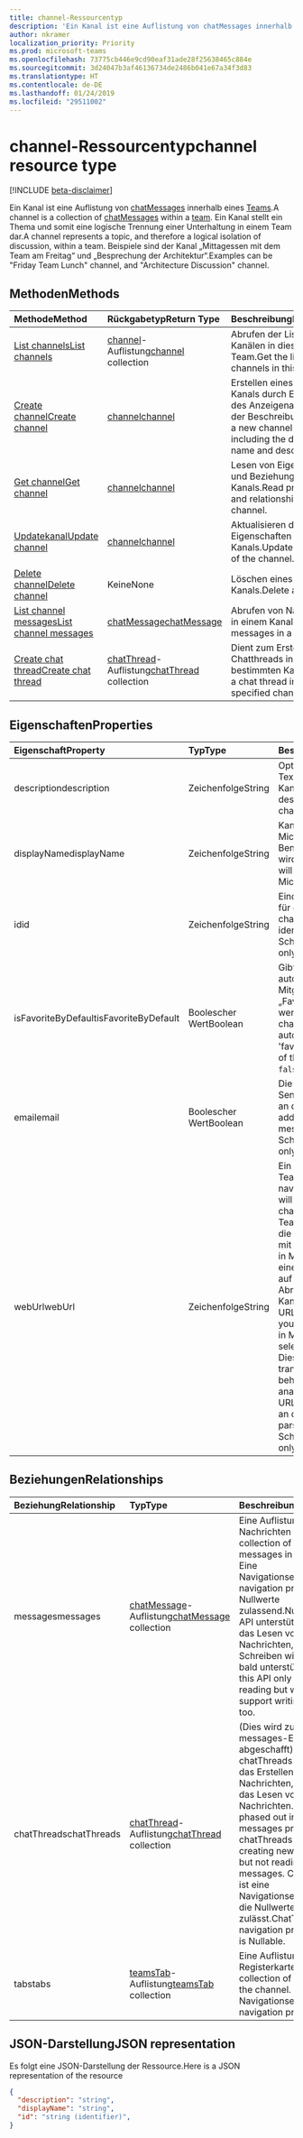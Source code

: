 ```yaml
---
title: channel-Ressourcentyp
description: 'Ein Kanal ist eine Auflistung von chatMessages innerhalb eines Teams. '
author: nkramer
localization_priority: Priority
ms.prod: microsoft-teams
ms.openlocfilehash: 73775cb446e9cd90eaf31ade28f25638465c884e
ms.sourcegitcommit: 3d24047b3af46136734de2486b041e67a34f3d83
ms.translationtype: HT
ms.contentlocale: de-DE
ms.lasthandoff: 01/24/2019
ms.locfileid: "29511002"
---
```

# <a name="channel-resource-type"></a><span data-ttu-id="b6b9e-103">channel-Ressourcentyp</span><span class="sxs-lookup"><span data-stu-id="b6b9e-103">channel resource type</span></span>

[!INCLUDE [beta-disclaimer](../../includes/beta-disclaimer.md)]

<span data-ttu-id="b6b9e-104">Ein Kanal ist eine Auflistung von [chatMessages](chatmessage.md) innerhalb eines [Teams](../resources/team.md).</span><span class="sxs-lookup"><span data-stu-id="b6b9e-104">A channel is a collection of [chatMessages](chatmessage.md) within a [team](../resources/team.md).</span></span> <span data-ttu-id="b6b9e-105">Ein Kanal stellt ein Thema und somit eine logische Trennung einer Unterhaltung in einem Team dar.</span><span class="sxs-lookup"><span data-stu-id="b6b9e-105">A channel represents a topic, and therefore a logical isolation of discussion, within a team.</span></span> <span data-ttu-id="b6b9e-106">Beispiele sind der Kanal „Mittagessen mit dem Team am Freitag“ und „Besprechung der Architektur“.</span><span class="sxs-lookup"><span data-stu-id="b6b9e-106">Examples can be "Friday Team Lunch" channel, and "Architecture Discussion" channel.</span></span>


## <a name="methods"></a><span data-ttu-id="b6b9e-107">Methoden</span><span class="sxs-lookup"><span data-stu-id="b6b9e-107">Methods</span></span>

| <span data-ttu-id="b6b9e-108">Methode</span><span class="sxs-lookup"><span data-stu-id="b6b9e-108">Method</span></span>       | <span data-ttu-id="b6b9e-109">Rückgabetyp</span><span class="sxs-lookup"><span data-stu-id="b6b9e-109">Return Type</span></span>  |<span data-ttu-id="b6b9e-110">Beschreibung</span><span class="sxs-lookup"><span data-stu-id="b6b9e-110">Description</span></span>|
|:---------------|:--------|:----------|
|[<span data-ttu-id="b6b9e-111">List channels</span><span class="sxs-lookup"><span data-stu-id="b6b9e-111">List channels</span></span>](../api/channel-list.md) | <span data-ttu-id="b6b9e-112">[channel](channel.md)-Auflistung</span><span class="sxs-lookup"><span data-stu-id="b6b9e-112">[channel](channel.md) collection</span></span> | <span data-ttu-id="b6b9e-113">Abrufen der Liste von Kanälen in diesem Team.</span><span class="sxs-lookup"><span data-stu-id="b6b9e-113">Get the list of channels in this team.</span></span>|
|[<span data-ttu-id="b6b9e-114">Create channel</span><span class="sxs-lookup"><span data-stu-id="b6b9e-114">Create channel</span></span>](../api/channel-post.md) | [<span data-ttu-id="b6b9e-115">channel</span><span class="sxs-lookup"><span data-stu-id="b6b9e-115">channel</span></span>](channel.md) | <span data-ttu-id="b6b9e-116">Erstellen eines neuen Kanals durch Einschließen des Anzeigenamen und der Beschreibung.</span><span class="sxs-lookup"><span data-stu-id="b6b9e-116">Create a new channel by including the display name and description.</span></span>|
|[<span data-ttu-id="b6b9e-117">Get channel</span><span class="sxs-lookup"><span data-stu-id="b6b9e-117">Get channel</span></span>](../api/channel-get.md) | [<span data-ttu-id="b6b9e-118">channel</span><span class="sxs-lookup"><span data-stu-id="b6b9e-118">channel</span></span>](channel.md) | <span data-ttu-id="b6b9e-119">Lesen von Eigenschaften und Beziehungen des Kanals.</span><span class="sxs-lookup"><span data-stu-id="b6b9e-119">Read properties and relationships of the channel.</span></span>|
|[<span data-ttu-id="b6b9e-120">Updatekanal</span><span class="sxs-lookup"><span data-stu-id="b6b9e-120">Update channel</span></span>](../api/channel-patch.md) | [<span data-ttu-id="b6b9e-121">channel</span><span class="sxs-lookup"><span data-stu-id="b6b9e-121">channel</span></span>](channel.md) | <span data-ttu-id="b6b9e-122">Aktualisieren der Eigenschaften des Kanals.</span><span class="sxs-lookup"><span data-stu-id="b6b9e-122">Update properties of the channel.</span></span>|
|[<span data-ttu-id="b6b9e-123">Delete channel</span><span class="sxs-lookup"><span data-stu-id="b6b9e-123">Delete channel</span></span>](../api/channel-delete.md) | <span data-ttu-id="b6b9e-124">Keine</span><span class="sxs-lookup"><span data-stu-id="b6b9e-124">None</span></span> | <span data-ttu-id="b6b9e-125">Löschen eines Kanals.</span><span class="sxs-lookup"><span data-stu-id="b6b9e-125">Delete a channel.</span></span>|
|[<span data-ttu-id="b6b9e-126">List channel messages</span><span class="sxs-lookup"><span data-stu-id="b6b9e-126">List channel messages</span></span>](../api/channel-list-messages.md)  | [<span data-ttu-id="b6b9e-127">chatMessage</span><span class="sxs-lookup"><span data-stu-id="b6b9e-127">chatMessage</span></span>](../resources/chatmessage.md) | <span data-ttu-id="b6b9e-128">Abrufen von Nachrichten in einem Kanal.</span><span class="sxs-lookup"><span data-stu-id="b6b9e-128">Get messages in a channel</span></span> |
|[<span data-ttu-id="b6b9e-129">Create chat thread</span><span class="sxs-lookup"><span data-stu-id="b6b9e-129">Create chat thread</span></span>](../api/channel-post-chatthreads.md) | <span data-ttu-id="b6b9e-130">[chatThread](chatthread.md)-Auflistung</span><span class="sxs-lookup"><span data-stu-id="b6b9e-130">[chatThread](chatthread.md) collection</span></span>| <span data-ttu-id="b6b9e-131">Dient zum Erstellen eines Chatthreads in einem bestimmten Kanal.</span><span class="sxs-lookup"><span data-stu-id="b6b9e-131">Create a chat thread in the specified channel.</span></span>|

## <a name="properties"></a><span data-ttu-id="b6b9e-132">Eigenschaften</span><span class="sxs-lookup"><span data-stu-id="b6b9e-132">Properties</span></span>
| <span data-ttu-id="b6b9e-133">Eigenschaft</span><span class="sxs-lookup"><span data-stu-id="b6b9e-133">Property</span></span>     | <span data-ttu-id="b6b9e-134">Typ</span><span class="sxs-lookup"><span data-stu-id="b6b9e-134">Type</span></span>   |<span data-ttu-id="b6b9e-135">Beschreibung</span><span class="sxs-lookup"><span data-stu-id="b6b9e-135">Description</span></span>|
|:---------------|:--------|:----------|
|<span data-ttu-id="b6b9e-136">description</span><span class="sxs-lookup"><span data-stu-id="b6b9e-136">description</span></span>|<span data-ttu-id="b6b9e-137">Zeichenfolge</span><span class="sxs-lookup"><span data-stu-id="b6b9e-137">String</span></span>|<span data-ttu-id="b6b9e-138">Optionale Textbeschreibung für den Kanal.</span><span class="sxs-lookup"><span data-stu-id="b6b9e-138">Optional textual description for the channel.</span></span>|
|<span data-ttu-id="b6b9e-139">displayName</span><span class="sxs-lookup"><span data-stu-id="b6b9e-139">displayName</span></span>|<span data-ttu-id="b6b9e-140">Zeichenfolge</span><span class="sxs-lookup"><span data-stu-id="b6b9e-140">String</span></span>|<span data-ttu-id="b6b9e-141">Kanalname wie er in Microsoft Teams für den Benutzer angezeigt wird.</span><span class="sxs-lookup"><span data-stu-id="b6b9e-141">Channel name as it will appear to the user in Microsoft Teams.</span></span>|
|<span data-ttu-id="b6b9e-142">id</span><span class="sxs-lookup"><span data-stu-id="b6b9e-142">id</span></span>|<span data-ttu-id="b6b9e-143">Zeichenfolge</span><span class="sxs-lookup"><span data-stu-id="b6b9e-143">String</span></span>|<span data-ttu-id="b6b9e-144">Eindeutiger Bezeichner für den Kanal.</span><span class="sxs-lookup"><span data-stu-id="b6b9e-144">The channels's unique identifier.</span></span> <span data-ttu-id="b6b9e-145">Schreibgeschützt.</span><span class="sxs-lookup"><span data-stu-id="b6b9e-145">Read-only.</span></span>|
|<span data-ttu-id="b6b9e-146">isFavoriteByDefault</span><span class="sxs-lookup"><span data-stu-id="b6b9e-146">isFavoriteByDefault</span></span>|<span data-ttu-id="b6b9e-147">Boolescher Wert</span><span class="sxs-lookup"><span data-stu-id="b6b9e-147">Boolean</span></span>|<span data-ttu-id="b6b9e-148">Gibt an, ob der Kanal automatisch für alle Mitglieder des Teams als „Favorit“ gekennzeichnet werden soll.</span><span class="sxs-lookup"><span data-stu-id="b6b9e-148">Whether the channel should automatically be marked 'favorite' for all members of the team.</span></span> <span data-ttu-id="b6b9e-149">Standard: `false`.</span><span class="sxs-lookup"><span data-stu-id="b6b9e-149">Default: `false`.</span></span>|
|<span data-ttu-id="b6b9e-150">email</span><span class="sxs-lookup"><span data-stu-id="b6b9e-150">email</span></span>|<span data-ttu-id="b6b9e-151">Boolescher Wert</span><span class="sxs-lookup"><span data-stu-id="b6b9e-151">Boolean</span></span>| <span data-ttu-id="b6b9e-152">Die E-Mail-Adresse zum Senden von Nachrichten an den Kanal.</span><span class="sxs-lookup"><span data-stu-id="b6b9e-152">The email address for sending messages to the channel.</span></span> <span data-ttu-id="b6b9e-153">Schreibgeschützt.</span><span class="sxs-lookup"><span data-stu-id="b6b9e-153">Read-only.</span></span>|
|<span data-ttu-id="b6b9e-154">webUrl</span><span class="sxs-lookup"><span data-stu-id="b6b9e-154">webUrl</span></span>|<span data-ttu-id="b6b9e-155">Zeichenfolge</span><span class="sxs-lookup"><span data-stu-id="b6b9e-155">String</span></span>|<span data-ttu-id="b6b9e-156">Ein Link, der in Microsoft Teams zum Kanal navigiert.</span><span class="sxs-lookup"><span data-stu-id="b6b9e-156">A hyperlink that will navigate to the channel in Microsoft Teams.</span></span> <span data-ttu-id="b6b9e-157">Dies ist die URL, die Sie erhalten, wenn Sie mit der rechten Maustaste in Microsoft Teams auf einen Kanal klicken, und auf die Option zum Abrufen des Links zum Kanal klicken.</span><span class="sxs-lookup"><span data-stu-id="b6b9e-157">This is the URL that you get when you right-click a channel in Microsoft Teams and select Get link to channel.</span></span> <span data-ttu-id="b6b9e-158">Diese URL sollte als nicht transparenter Blob behandelt und nicht analysiert werden.</span><span class="sxs-lookup"><span data-stu-id="b6b9e-158">This URL should be treated as an opaque blob, and not parsed.</span></span> <span data-ttu-id="b6b9e-159">Schreibgeschützt.</span><span class="sxs-lookup"><span data-stu-id="b6b9e-159">Read-only.</span></span>|


## <a name="relationships"></a><span data-ttu-id="b6b9e-160">Beziehungen</span><span class="sxs-lookup"><span data-stu-id="b6b9e-160">Relationships</span></span>
| <span data-ttu-id="b6b9e-161">Beziehung</span><span class="sxs-lookup"><span data-stu-id="b6b9e-161">Relationship</span></span> | <span data-ttu-id="b6b9e-162">Typ</span><span class="sxs-lookup"><span data-stu-id="b6b9e-162">Type</span></span>   |<span data-ttu-id="b6b9e-163">Beschreibung</span><span class="sxs-lookup"><span data-stu-id="b6b9e-163">Description</span></span>|
|:---------------|:--------|:----------|
|<span data-ttu-id="b6b9e-164">messages</span><span class="sxs-lookup"><span data-stu-id="b6b9e-164">messages</span></span>|<span data-ttu-id="b6b9e-165">[chatMessage](chatmessage.md)-Auflistung</span><span class="sxs-lookup"><span data-stu-id="b6b9e-165">[chatMessage](chatmessage.md) collection</span></span>|<span data-ttu-id="b6b9e-166">Eine Auflistung aller Nachrichten im Kanal.</span><span class="sxs-lookup"><span data-stu-id="b6b9e-166">A collection of all the messages in the channel.</span></span> <span data-ttu-id="b6b9e-167">Eine Navigationseigenschaft.</span><span class="sxs-lookup"><span data-stu-id="b6b9e-167">A navigation property.</span></span> <span data-ttu-id="b6b9e-168">Nullwerte zulassend.</span><span class="sxs-lookup"><span data-stu-id="b6b9e-168">Nullable.</span></span> <span data-ttu-id="b6b9e-169">Diese API unterstützt derzeit nur das Lesen von Nachrichten, das Schreiben wird aber auch bald unterstützt.</span><span class="sxs-lookup"><span data-stu-id="b6b9e-169">Currently this API only supports reading but will eventually support writing messages too.</span></span>|
|<span data-ttu-id="b6b9e-170">chatThreads</span><span class="sxs-lookup"><span data-stu-id="b6b9e-170">chatThreads</span></span>|<span data-ttu-id="b6b9e-171">[chatThread](chatthread.md)-Auflistung</span><span class="sxs-lookup"><span data-stu-id="b6b9e-171">[chatThread](chatthread.md) collection</span></span>|<span data-ttu-id="b6b9e-172">(Dies wird zugunsten der messages-Eigenschaften abgeschafft). chatThreads unterstützt das Erstellen neuer Nachrichten, aber nicht das Lesen von Nachrichten.</span><span class="sxs-lookup"><span data-stu-id="b6b9e-172">(This is being phased out in favor of the messages property) chatThreads supports creating new messages but not reading messages.</span></span> <span data-ttu-id="b6b9e-173">ChatThreads ist eine Navigationseigenschaft, die Nullwerte zulässt.</span><span class="sxs-lookup"><span data-stu-id="b6b9e-173">ChatThreads is a navigation property, and is Nullable.</span></span>|
|<span data-ttu-id="b6b9e-174">tabs</span><span class="sxs-lookup"><span data-stu-id="b6b9e-174">tabs</span></span>|<span data-ttu-id="b6b9e-175">[teamsTab](../resources/teamstab.md)-Auflistung</span><span class="sxs-lookup"><span data-stu-id="b6b9e-175">[teamsTab](../resources/teamstab.md) collection</span></span>|<span data-ttu-id="b6b9e-176">Eine Auflistung aller Registerkarten im Kanal.</span><span class="sxs-lookup"><span data-stu-id="b6b9e-176">A collection of all the tabs in the channel.</span></span> <span data-ttu-id="b6b9e-177">Eine Navigationseigenschaft.</span><span class="sxs-lookup"><span data-stu-id="b6b9e-177">A navigation property.</span></span>|


## <a name="json-representation"></a><span data-ttu-id="b6b9e-178">JSON-Darstellung</span><span class="sxs-lookup"><span data-stu-id="b6b9e-178">JSON representation</span></span>

<span data-ttu-id="b6b9e-179">Es folgt eine JSON-Darstellung der Ressource.</span><span class="sxs-lookup"><span data-stu-id="b6b9e-179">Here is a JSON representation of the resource</span></span>

<!-- {
  "blockType": "resource",
  "optionalProperties": [
    "chatthreads"
  ],
  "keyProperty": "id",
  "@odata.type": "microsoft.graph.channel"
}-->

```json
{
  "description": "string",
  "displayName": "string",
  "id": "string (identifier)",
}

```


<!-- uuid: 8fcb5dbc-d5aa-4681-8e31-b001d5168d79
2015-10-25 14:57:30 UTC -->
<!--
{
  "type": "#page.annotation",
  "description": "channel resource",
  "keywords": "",
  "section": "documentation",
  "tocPath": "",
  "suppressions": [
    "Error: /api-reference/beta/resources/channel.md:\r\n      Exception processing links.\r\n    System.ArgumentException: Link Definition was null. Link text: !INCLUDE [beta-disclaimer](../../includes/beta-disclaimer.md)\r\n      at ApiDoctor.Validation.DocFile.get_LinkDestinations()\r\n      at ApiDoctor.Validation.DocSet.ValidateLinks(Boolean includeWarnings, String[] relativePathForFiles, IssueLogger issues, Boolean requireFilenameCaseMatch, Boolean printOrphanedFiles)"
  ]
}
-->
